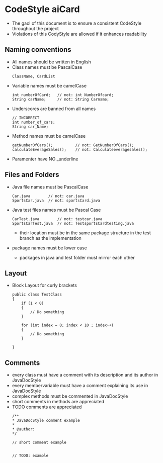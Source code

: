 # CodeStyle aiCard
- The gaol of this document is to ensure a consistent CodeStyle throughout the project
- Violations of this CodyStyle are allowed if it enhances readability

## Naming conventions
- All names should be written in English
- Class names must be PascalCase <br>
    ```
    ClassName, CardList
    ```
- Variable names must be camelCase <br>
    ```
    int numberOfCard;   // not: int NumberOfcard;
    String carName;     // not: String Carname;
    ```
- Underscores are banned from all names
    ```
    // INCORRECT
    int number_of_cars;
    String car_Name;
  ```
- Method names must be camelCase
    ```
    getNumberOfCars();          // not: GetNumberOfCars();
    calculateEverageSales();    // not: Calculateeveragesales();
    ``` 
- Paramenter have NO _underline
## Files and Folders
- Java file names must be PascalCase
    ```
    Car.java        // not: car.java
    SportsCar.java  // not: sportsCard.java
    ``` 
- Java test files names must be Pascal Case
    ```
    CarTest.java        // not: testcar.java
    SportsCarTest.java  // not: TestsportsCardtesting.java
    ``` 
    - their location must be in the same package structure in the test branch as the implementation
    
- package names must be lower case
    - packages in java and test folder must mirror each other

## Layout
- Block Layout for curly brackets
    ```
    public class TestClass
    {
        if (1 < 0)
        {
            // Do something
        }
    
        for (int index = 0; index < 10 ; index++)
        {
            // Do something
        }
    
    }
    ```

## Comments
- every class must have a comment with its description and its author in JavaDocStyle
- every membervariable must have a comment explaining its use in JavaDocStyle
- complex methods must be commented in JavaDocStyle 
- short comments in methods are appreciated 
- TODO comments are appreciated
    ```
    /**
    * JavaDocStyle comment example
    * 
    * @author: 
    */
    
    // short comment example
    
    
    // TODO: example
    ```
